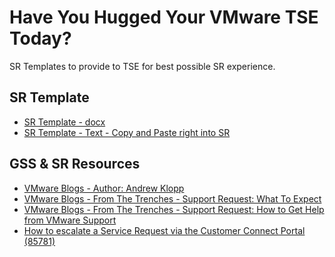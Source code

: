 # Have You Hugged Your VMware TSE Today?
SR Templates to provide to TSE for best possible SR experience.

## SR Template
- [SR Template - docx](https://github.com/mattputhoff/HugYourTSE/blob/main/SR%20Template%20for%20VMware%20Support%20Requests.docx)
- [SR Template - Text - Copy and Paste right into SR](https://github.com/mattputhoff/HugYourTSE/blob/main/SR_Template_for_VMware_Support_Requests.txt)

## GSS & SR Resources
- [VMware Blogs - Author: Andrew Klopp](https://blogs.vmware.com/kb/author/aklopp)
- [VMware Blogs - From The Trenches - Support Request: What To Expect]()
- [VMware Blogs - From The Trenches - Support Request: How to Get Help from VMware Support](https://blogs.vmware.com/kb/2022/12/support-requests-how-to-get-help-from-vmware-support.html)
- [How to escalate a Service Request via the Customer Connect Portal (85781)](https://kb.vmware.com/s/article/85781)




